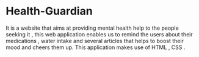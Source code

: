# Health-Guardian
It is a website that aims at providing mental health help to the people seeking it , this web application enables us to remind the users about their medications , water intake and several articles that helps to boost their mood and cheers them up. This application makes use of HTML , CSS .
